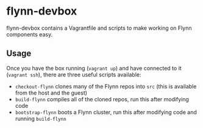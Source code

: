 # flynn-devbox

flynn-devbox contains a Vagrantfile and scripts to make working on Flynn
components easy.

## Usage

Once you have the box running (`vagrant up`) and have connected to it (`vagrant
ssh`), there are three useful scripts available:

- `checkout-flynn` clones many of the Flynn repos into `src` (this is available
  from the host and the guest)
- `build-flynn` compiles all of the cloned repos, run this after modifying code
- `bootstrap-flynn` boots a Flynn cluster, run this after modifying code and
  running `build-flynn`

